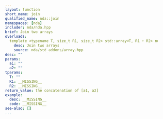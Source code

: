 ```yaml
---
layout: function
short_name: join
qualified_name: nda::join
namespaces: [nda]
includer: nda/nda.hpp
brief: Join two arrays
overloads:
  template <typename T, size_t R1, size_t R2> std::array<T, R1 + R2> nda::join(const std::array<T, R1> & a1, const std::array<T, R2> & a2):
    desc: Join two arrays
    source: nda/std_addons/array.hpp
desc: ""
params:
  a1: ""
  a2: ""
tparams:
  T: ""
  R1: __MISSING__
  R2: __MISSING__
return_value: the concatenation of [a1, a2]
example:
  desc: __MISSING__
  code: __MISSING__
see-also: []
...
```


